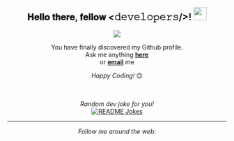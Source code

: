 <div align="center">
<h2> 𝐇𝐞𝐥𝐥𝐨 𝐭𝐡𝐞𝐫𝐞, 𝐟𝐞𝐥𝐥𝐨𝐰 <𝚍𝚎𝚟𝚎𝚕𝚘𝚙𝚎𝚛𝚜/>! <img src="https://i.imgur.com/Ioz64vK.gif" width="30px"></h2>
</div>

<div align="center" width="50">


<img src="https://i.imgur.com/Ioz64vK.gif">

</div>

<div align="center">

You have finally discovered my Github profile. <br> 
Ask me anything <a href="https://github.com/LiangYufengGit/liangyufenggit/issues/new"><b>here</b></a><br>
or <a href="mailto:liang.yufeng06@gmail.com"><b>email</b></a> me

<i>Happy Coding!</i> 😊

</div>

<div align="center">

</br>
</br>
<i>Random dev joke for you! </i><br>
<a href="https://readme-jokes.vercel.app"><img align="center" src="https://readme-jokes.vercel.app/api" alt="README Jokes"></a>

---

<i>Follow me around the web:</i><br>

  <!-- <a target="_blank" href="https://www.linkedin.com/in/liangyufeng/">🇱​🇮​🇳​🇰​🇪​🇩​🇮​🇳​</a> ●

<a href="https://www.linkedin.com/in/absphreak" target="_blank"><img src="https://img.shields.io/badge/LinkedIn-%230077B5.svg?&style=flat-square&logo=linkedin&logoColor=white" alt="LinkedIn"></a>

</div>

<!-- [🇱​🇮​🇳​🇰​🇪​🇩​🇮​🇳​](https://www.linkedin.com/in/liangyufeng/)  -->

<!--


Here are some ideas to get you started:

- 🔭 I’m currently working on CACIB
- 🌱 I’m currently learning ...
- 👯 I’m looking to collaborate on ...
- 🤔 I’m looking for help with ...
- 💬 Ask me about ...
- 📫 How to reach me: ...
- 😄 Pronouns: ...
- ⚡ Fun fact: ...
-->

